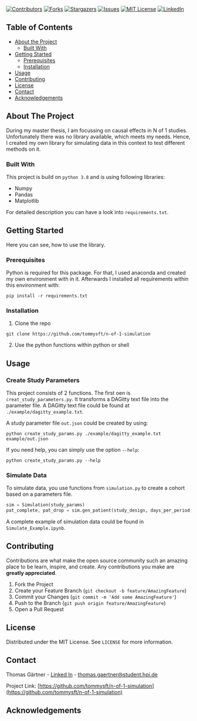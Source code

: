 
[![Contributors][contributors-shield]][contributors-url]
[![Forks][forks-shield]][forks-url]
[![Stargazers][stars-shield]][stars-url]
[![Issues][issues-shield]][issues-url]
[![MIT License][license-shield]][license-url]
[![LinkedIn][linkedin-shield]][linkedin-url]



<!-- TABLE OF CONTENTS -->
## Table of Contents

* [About the Project](#about-the-project)
  * [Built With](#built-with)
* [Getting Started](#getting-started)
  * [Prerequisites](#prerequisites)
  * [Installation](#installation)
* [Usage](#usage)
* [Contributing](#contributing)
* [License](#license)
* [Contact](#contact)
* [Acknowledgements](#acknowledgements)



<!-- ABOUT THE PROJECT -->
## About The Project
During my master thesis, I am focussing on causal effects in N of 1 studies. Unfortunately there was no library available, which meets my needs. Hence, I created my own library for simulating data in this context to test different methods on it.  

### Built With
This project is build on `python 3.8` and is using following libraries: 
* Numpy
* Pandas
* Matplotlib

For detailed description you can have a look into `requirements.txt`.


<!-- GETTING STARTED -->
## Getting Started
Here you can see, how to use the library.

### Prerequisites

Python is required for this package. For that, I used anaconda and created my own environment with in it. 
Afterwards I installed all requirements within this environment with:

```shell
pip install -r requirements.txt
```

### Installation

1. Clone the repo
```shell
git clone https://github.com/tommysft/n-of-1-simulation
```
2. Use the python functions within python or shell


<!-- USAGE EXAMPLES -->
## Usage

### Create Study Parameters
This project consists of 2 functions. The first oen is `creat_study_parameters.py`. It transforms a DAGitty text file into the parameter file.
A DAGitty text file could be found at `./example/dagitty_example.txt`. 

A study parameter file `out.json` could be created by using:
```shell
python create_study_params.py ./example/dagitty_example.txt example/out.json
```

If you need help, you can simply use the option `--help`:
```shell 
python create_study_params.py --help
```

### Simulate Data

To simulate data, you use functions from `simulation.py` to create a cohort based on a parameters file.

```python
sim = Simulation(study_params)
pat_complete, pat_drop = sim.gen_patient(study_design, days_per_period, drop_out=drop_out)
```

A complete example of simulation data could be found in `Simulate_Example.ipynb`.


<!-- CONTRIBUTING -->
## Contributing

Contributions are what make the open source community such an amazing place to be learn, inspire, and create. Any contributions you make are **greatly appreciated**.

1. Fork the Project
2. Create your Feature Branch (`git checkout -b feature/AmazingFeature`)
3. Commit your Changes (`git commit -m 'Add some AmazingFeature'`)
4. Push to the Branch (`git push origin feature/AmazingFeature`)
5. Open a Pull Request



<!-- LICENSE -->
## License

Distributed under the MIT License. See `LICENSE` for more information.



<!-- CONTACT -->
## Contact

Thomas Gärtner - [Linked In][linkedin-url] - [thomas.gaertner@student.hpi.de](mailto:thomas.gaertner@student.hpi.de)

Project Link: [https://github.com/tommysft/n-of-1-simulation](https://github.com/tommysft/n-of-1-simulation)



<!-- ACKNOWLEDGEMENTS -->
## Acknowledgements



<!-- MARKDOWN LINKS & IMAGES -->
<!-- https://www.markdownguide.org/basic-syntax/#reference-style-links -->
[contributors-shield]: https://img.shields.io/github/contributors/tommysft/n-of-1-simulation.svg?style=flat-square
[contributors-url]: https://github.com/tommysft/n-of-1-simulation/graphs/contributors
[forks-shield]: https://img.shields.io/github/forks/tommysft/n-of-1-simulation.svg?style=flat-square
[forks-url]: https://github.com/tommysft/n-of-1-simulation/network/members
[stars-shield]: https://img.shields.io/github/stars/tommysft/n-of-1-simulation.svg?style=flat-square
[stars-url]: vhttps://github.com/tommysft/n-of-1-simulation/stargazers
[issues-shield]: https://img.shields.io/github/issues/tommysft/n-of-1-simulation.svg?style=flat-square
[issues-url]: https://github.com/tommysft/n-of-1-simulation/issues
[license-shield]: https://img.shields.io/github/license/tommysft/n-of-1-simulation.svg?style=flat-square
[license-url]: XXX
[linkedin-shield]: https://img.shields.io/badge/-LinkedIn-black.svg?style=flat-square&logo=linkedin&colorB=555
[linkedin-url]: https://www.linkedin.com/in/thomas-g%C3%A4rtner-490658143/